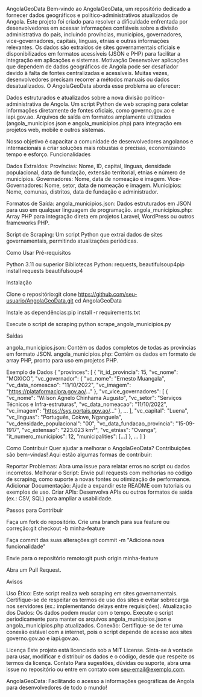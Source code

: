 AngolaGeoData
Bem-vindo ao AngolaGeoData, um repositório dedicado a fornecer dados geográficos e político-administrativos atualizados de Angola. Este projeto foi criado para resolver a dificuldade enfrentada por desenvolvedores em acessar informações confiáveis sobre a divisão administrativa do país, incluindo províncias, municípios, governadores, vice-governadores, capitais, línguas, etnias e outras informações relevantes. Os dados são extraídos de sites governamentais oficiais e disponibilizados em formatos acessíveis (JSON e PHP) para facilitar a integração em aplicações e sistemas.
Motivação
Desenvolver aplicações que dependem de dados geográficos de Angola pode ser desafiador devido à falta de fontes centralizadas e acessíveis. Muitas vezes, desenvolvedores precisam recorrer a métodos manuais ou dados desatualizados. O AngolaGeoData aborda esse problema ao oferecer:

Dados estruturados e atualizados sobre a nova divisão político-administrativa de Angola.
Um script Python de web scraping para coletar informações diretamente de fontes oficiais, como governo.gov.ao e iapi.gov.ao.
Arquivos de saída em formatos amplamente utilizados (angola_municipios.json e angola_municipios.php) para integração em projetos web, mobile e outros sistemas.

Nosso objetivo é capacitar a comunidade de desenvolvedores angolanos e internacionais a criar soluções mais robustas e precisas, economizando tempo e esforço.
Funcionalidades

Dados Extraídos:
Províncias: Nome, ID, capital, línguas, densidade populacional, data de fundação, extensão territorial, etnias e número de municípios.
Governadores: Nome, data de nomeação e imagem.
Vice-Governadores: Nome, setor, data de nomeação e imagem.
Municípios: Nome, comunas, distritos, data de fundação e administrador.


Formatos de Saída:
angola_municipios.json: Dados estruturados em JSON para uso em qualquer linguagem de programação.
angola_municipios.php: Array PHP para integração direta em projetos Laravel, WordPress ou outros frameworks PHP.


Script de Scraping: Um script Python que extrai dados de sites governamentais, permitindo atualizações periódicas.

Como Usar
Pré-requisitos

Python 3.11 ou superior
Bibliotecas Python: requests, beautifulsoup4pip install requests beautifulsoup4



Instalação

Clone o repositório:git clone https://github.com/seu-usuario/AngolaGeoData.git
cd AngolaGeoData


Instale as dependências:pip install -r requirements.txt


Execute o script de scraping:python scrape_angola_municipios.py



Saídas

angola_municipios.json: Contém os dados completos de todas as províncias em formato JSON.
angola_municipios.php: Contém os dados em formato de array PHP, pronto para uso em projetos PHP.

Exemplo de Dados
{
  "provinces": [
    {
      "it_id_provincia": 15,
      "vc_nome": "MOXICO",
      "vc_governador": {
        "vc_nome": "Ernesto Muangala",
        "vc_data_nomeacao": "11/10/2022",
        "vc_imagem": "https://plataformacipra.gov.ao/..."
      },
      "vc_vice_governadores": [
        {
          "vc_nome": "Wilson Agnelo Chinhama Augusto",
          "vc_setor": "Serviços Técnicos e Infra-estruturas",
          "vc_data_nomeacao": "11/10/2022",
          "vc_imagem": "https://sys.portais.gov.ao/..."
        },
        ...
      ],
      "vc_capital": "Luena",
      "vc_linguas": "Português, Cokwe, Nganguela",
      "vc_densidade_populacional": "00",
      "vc_data_fundacao_provincia": "15-09-1917",
      "vc_extensao": "223.023 km²",
      "vc_etnias": "Ovanga",
      "it_numero_municipios": 12,
      "municipalities": [...]
    },
    ...
  ]
}

Como Contribuir
Quer ajudar a melhorar o AngolaGeoData? Contribuições são bem-vindas! Aqui estão algumas formas de contribuir:

Reportar Problemas: Abra uma issue para relatar erros no script ou dados incorretos.
Melhorar o Script: Envie pull requests com melhorias no código de scraping, como suporte a novas fontes ou otimização de performance.
Adicionar Documentação: Ajude a expandir este README com tutoriais ou exemplos de uso.
Criar APIs: Desenvolva APIs ou outros formatos de saída (ex.: CSV, SQL) para ampliar a usabilidade.

Passos para Contribuir

Faça um fork do repositório.
Crie uma branch para sua feature ou correção:git checkout -b minha-feature


Faça commit das suas alterações:git commit -m "Adiciona nova funcionalidade"


Envie para o repositório remoto:git push origin minha-feature


Abra um Pull Request.

Avisos

Uso Ético: Este script realiza web scraping em sites governamentais. Certifique-se de respeitar os termos de uso dos sites e evitar sobrecarga nos servidores (ex.: implementando delays entre requisições).
Atualização dos Dados: Os dados podem mudar com o tempo. Execute o script periodicamente para manter os arquivos angola_municipios.json e angola_municipios.php atualizados.
Conexão: Certifique-se de ter uma conexão estável com a internet, pois o script depende de acesso aos sites governo.gov.ao e iapi.gov.ao.

Licença
Este projeto está licenciado sob a MIT License. Sinta-se à vontade para usar, modificar e distribuir os dados e o código, desde que respeite os termos da licença.
Contato
Para sugestões, dúvidas ou suporte, abra uma issue no repositório ou entre em contato com seu-email@exemplo.com.

AngolaGeoData: Facilitando o acesso a informações geográficas de Angola para desenvolvedores de todo o mundo!
